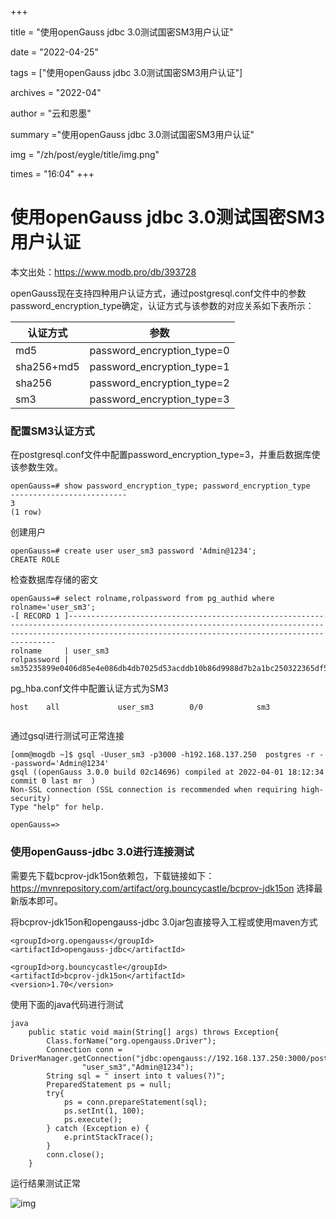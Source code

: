 +++

title = "使用openGauss jdbc 3.0测试国密SM3用户认证" 

date = "2022-04-25" 

tags = ["使用openGauss jdbc 3.0测试国密SM3用户认证"] 

archives = "2022-04" 

author = "云和恩墨" 

summary ="使用openGauss jdbc 3.0测试国密SM3用户认证"

img = "/zh/post/eygle/title/img.png" 

times = "16:04"
+++

# 使用openGauss jdbc 3.0测试国密SM3用户认证

本文出处：https://www.modb.pro/db/393728

openGauss现在支持四种用户认证方式，通过postgresql.conf文件中的参数password_encryption_type确定，认证方式与该参数的对应关系如下表所示：

| 认证方式   | 参数                       |
| ---------- | -------------------------- |
| md5        | password_encryption_type=0 |
| sha256+md5 | password_encryption_type=1 |
| sha256     | password_encryption_type=2 |
| sm3        | password_encryption_type=3 |

### 配置SM3认证方式

在postgresql.conf文件中配置password_encryption_type=3，并重启数据库使该参数生效。

```
openGauss=# show password_encryption_type; password_encryption_type  
-------------------------- 
3 
(1 row) 
```

创建用户

```
openGauss=# create user user_sm3 password 'Admin@1234'; 
CREATE ROLE 
```

检查数据库存储的密文

```
openGauss=# select rolname,rolpassword from pg_authid where rolname='user_sm3';
-[ RECORD 1 ]---------------------------------------------------------------------------------------------------------------------------------------------------------------------------------------------------------------
rolname     | user_sm3
rolpassword | sm35235899e0406d85e4e086db4db7025d53acddb10b86d9988d7b2a1bc250322365df5fcbffc508287f1ef3205a81f8d63f43b87b16235ce7c582a0b6fa226154d7d038a0a9c2bd85aed2a9273cdd55864a481e967b62c63579441c1b03f6c550becdfecefade

```

pg_hba.conf文件中配置认证方式为SM3

```
host    all             user_sm3        0/0            sm3


```

通过gsql进行测试可正常连接

```
[omm@mogdb ~]$ gsql -Uuser_sm3 -p3000 -h192.168.137.250  postgres -r --password='Admin@1234'
gsql ((openGauss 3.0.0 build 02c14696) compiled at 2022-04-01 18:12:34 commit 0 last mr  )
Non-SSL connection (SSL connection is recommended when requiring high-security)
Type "help" for help.

openGauss=> 

```

### 使用openGauss-jdbc 3.0进行连接测试

需要先下载bcprov-jdk15on依赖包，下载链接如下：
https://mvnrepository.com/artifact/org.bouncycastle/bcprov-jdk15on
选择最新版本即可。

将bcprov-jdk15on和opengauss-jdbc 3.0jar包直接导入工程或使用maven方式

```
<groupId>org.opengauss</groupId>
<artifactId>opengauss-jdbc</artifactId>

<groupId>org.bouncycastle</groupId>
<artifactId>bcprov-jdk15on</artifactId>
<version>1.70</version>

```

使用下面的java代码进行测试

```
java
	public static void main(String[] args) throws Exception{
	    Class.forName("org.opengauss.Driver");
	    Connection conn = DriverManager.getConnection("jdbc:opengauss://192.168.137.250:3000/postgres",
	    		"user_sm3","Admin@1234");
	    String sql = " insert into t values(?)";
        PreparedStatement ps = null;
        try{
        	ps = conn.prepareStatement(sql);
        	ps.setInt(1, 100);
        	ps.execute();
        } catch (Exception e) {
            e.printStackTrace();
        }
        conn.close();
	}

```

运行结果测试正常

![img](../images/20220413-bf279e19-eb33-475f-8319-9bd07aaefaf5.png)
